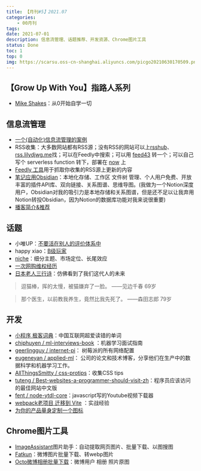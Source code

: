 ```yaml
---
title: 【月刊#5】2021.07
categories:
    - 00月刊
tags:
date: 2021-07-01
description: 信息流管理、话题推荐、开发资源、Chrome图片工具
status: Done
toc: 1
top: 0
img: https://scarsu.oss-cn-shanghai.aliyuncs.com/picgo20210630170509.png
---
```


## 【Grow Up With You】指路人系列

- [Mike Shakes](https://www.youtube.com/channel/UC6ktP3PLU5sAJxN9Rb0TALg)：从0开始自学一切

## 信息流管理

- [一个(自动化)信息流管理的案例](https://www.yuque.com/docs/share/78603db2-1dfc-47ad-9f47-1d2a5d6cd6e4)
- RSS收集：大多数网站都有RSS源；没有RSS的网站可以上[rsshub](https://docs.rsshub.app/)、[rss.lilydjwg.me](http://rss.lilydjwg.me/)找；可以在Feedly中搜索；可以用 [feed43](https://feed43.com/) 转一个；可以自己写个 serverless function 转下，部署在 [now](http://now.sh/) 上
- [Feedly 工具](https://feedly.com/)用于抓取你收集的RSS源上更新的内容
- [笔记应用Obsidian](https://sspai.com/post/67399)：本地化存储、工作区 文件树 管理、个人用户免费、开放丰富的插件API库、双向链接、关系图谱、思维导图。(我做为一个Notion深度用户，Obsidian对我的吸引力是本地存储和关系图谱，但是还不足以让我弃用Notion转投Obsidian，因为Notion的数据库功能对我来说很重要)
- [播客简介&推荐](https://www.scarsu.com/podcast_intro/)

## 话题

- 小唯UP：[不要活在别人的评价体系中](https://www.bilibili.com/video/BV1av4y1f714/?spm_id_from=trigger_reload)
- happy xiao：[B级玩家](https://xiao.do/issues/039-b-651481)
- [niche](https://happyxiao.com/niche/)：细分主题、市场定位、长尾效应
- [一次网购维权经历](https://sspai.com/post/67209)
- [日本老人三行诗](https://scarsu.oss-cn-shanghai.aliyuncs.com/070100350584_0111.jpg)：仿佛看到了我们这代人的未来

> 逗猫棒，挥的太慢，被猫嫌弃了一脸。 ——见边千春 69岁

> 那个医生，以前教我养生，竟然比我先死了。 ——森田志郎 79岁

## 开发

- [小程序 极客词典](https://sspai.com/post/67375)：中国互联网超爱读错的单词
- [chiphuyen / ml-interviews-book](https://github.com/chiphuyen/ml-interviews-book) ：机器学习面试指南
- [geerlingguy / internet-pi](https://github.com/geerlingguy/internet-pi)： 树莓派的所有网络配置
- [eugeneyan / applied-ml](https://github.com/eugeneyan/applied-ml)： 公司的论文和技术博客，分享他们在生产中的数据科学和机器学习工作。
- [AllThingsSmitty / css-protips](https://github.com/AllThingsSmitty/css-protips)：收集CSS tips
- [tuteng / Best-websites-a-programmer-should-visit-zh](https://github.com/tuteng/Best-websites-a-programmer-should-visit-zh)：程序员应该访问的最佳网站中文版
- [fent / node-ytdl-core](https://github.com/fent/node-ytdl-core)：javascript写的Youtube视频下载器
- [webpack老项目 迁移到 Vite](https://mp.weixin.qq.com/s/gQEbsWUFoFBiDinYG7EvIg) ：实战经验
- [为你的产品量身定制一个图标](https://sspai.com/post/67298)

## Chrome图片工具

- [ImageAssistant](https://chrome.google.com/webstore/detail/imageassistant-batch-imag/dbjbempljhcmhlfpfacalomonjpalpko)图片助手：自动提取网页图片、批量下载、以图搜图
- [Fatkun](https://chrome.google.com/webstore/detail/fatkun-batch-download-ima/nnjjahlikiabnchcpehcpkdeckfgnohf/?ref=appinn)：微博图片批量下载、转webp图片
- [Octo微博相册批量下载](https://chrome.google.com/webstore/detail/octo%E5%BE%AE%E5%8D%9A%E7%9B%B8%E5%86%8C%E6%89%B9%E9%87%8F%E4%B8%8B%E8%BD%BD/cdimdlckbkfelaogjhfbkjcfncbpngkn)：微博用户 相册 照片原图